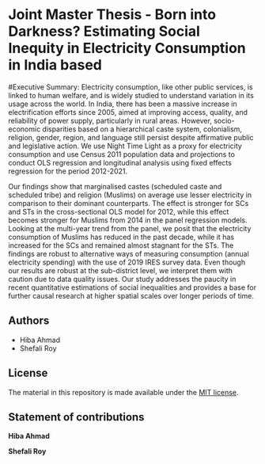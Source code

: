 # Joint Master Thesis - Born into Darkness? Estimating Social Inequity in Electricity Consumption in India based


#Executive Summary: Electricity consumption, like other public services, is linked to human welfare, and is widely studied to understand variation in its usage across the world. In India, there has been a massive increase in electrification efforts since 2005, aimed at improving access, quality, and reliability of power supply, particularly in rural areas. However, socio-economic disparities based on a hierarchical caste system, colonialism, religion, gender, region, and language still persist despite affirmative public and legislative action. We use Night Time Light as a proxy for electricity consumption and use Census 2011 population data and projections to conduct OLS regression and longitudinal analysis using fixed effects regression for the period 2012-2021.

Our findings show that marginalised castes (scheduled caste and scheduled tribe) and religion (Muslims) on average use lesser electricity in comparison to their dominant counterparts. The effect is stronger for SCs and STs in the cross-sectional OLS model for 2012, while this effect becomes stronger for Muslims from 2014 in the panel regression models. Looking at the multi-year trend from the panel, we posit that the electricity consumption of Muslims has reduced in the past decade, while it has increased for the SCs and remained almost stagnant for the STs. The findings are robust to alternative ways of measuring consumption (annual electricity spending) with the use of 2019 IRES survey data. Even though our results are robust at the sub-district level, we interpret them with caution due to data quality issues. Our study addresses the paucity in recent quantitative estimations of social inequalities and provides a base for further causal research at higher spatial scales over longer periods of time.

## Authors

- Hiba Ahmad 
- Shefali Roy 

## License

The material in this repository is made available under the [MIT license](http://opensource.org/licenses/mit-license.php). 

## Statement of contributions

**Hiba Ahmad** 

**Shefali Roy** 
